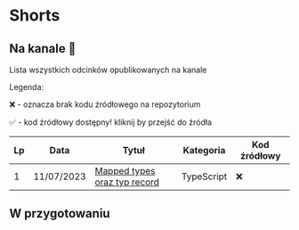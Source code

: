 # Shorts

## Na kanale 🎥
Lista wszystkich odcinków opublikowanych na kanale

Legenda:

❌ - oznacza brak kodu źródłowego na repozytorium

✅ - kod źródłowy dostępny! kliknij by przejść do źródła

|  Lp |   Data |  Tytuł |  Kategoria |  Kod źródłowy |
|---|---|---|---|---|
| 1  | 11/07/2023  |  [Mapped types oraz typ record](https://www.youtube.com/shorts/Jc2bd5fmavY) | TypeScript  | ❌  |



## W przygotowaniu
